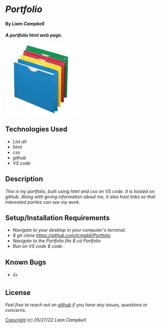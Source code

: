 # _Portfolio_

#### By _**Liam Campbell**_

#### _A portfolio html web page._

![An image of some folders](img/portfolio.jpeg)

## Technologies Used

* _List all_
* _html_
* _css_
* _github_
* _VS code_

## Description

_This is my portfolio, built using html and css on VS code. It is hosted on github. Along with giving information about me, it also host links so that interested parties can see my work._

## Setup/Installation Requirements

* _Navigate to your desktop in your computer's terminal._
* _$ git clone https://github.com/lcmpbll/Portfolio_
* _Navigate to the Portfolio file $ cd Portfolio_
* _Run on VS code $ code ._




## Known Bugs

* :thumbsup:

## License

_Feel free to reach out on [github](https://github.com/lcmpbll) if you have any issues, questions or concerns._

[Copyright](LICENSE) (c) _05/27/22_ _Liam Campbell_